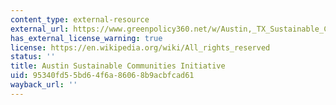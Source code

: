 ```yaml
---
content_type: external-resource
external_url: https://www.greenpolicy360.net/w/Austin,_TX_Sustainable_Communities_Initiative
has_external_license_warning: true
license: https://en.wikipedia.org/wiki/All_rights_reserved
status: ''
title: Austin Sustainable Communities Initiative
uid: 95340fd5-5bd6-4f6a-8606-8b9acbfcad61
wayback_url: ''
---
```

